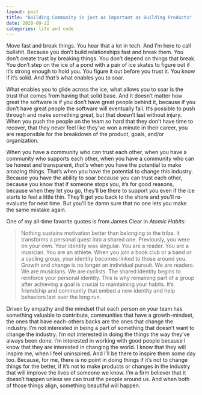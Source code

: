 ```yaml
---
layout: post
title: "Building Community is just as Important as Building Products"
date: 2020-09-22
categories: life and code
---
```


Move fast and break things. You hear that a lot in tech. And I’m here to call bullshit. Because you don’t build relationships fast and break them. You don’t create trust by breaking things. You don’t depend on things that break. You don’t step on the ice of a pond with a pair of ice skates to figure out if it’s strong enough to hold you. You figure it out before you trust it. You know if it’s solid. And _that’s_ what enables you to soar.

What enables you to glide across the ice, what allows you to soar is the trust that comes from having that solid base. And it doesn’t matter how great the software is if you don’t have great people behind it, because if you don’t have great people the software will eventually fail. It’s possible to push through and make something great, but that doesn’t last without injury. When you push the people on the team so hard that they don’t have time to recover, that they never feel like they’ve won a minute in their career, you are responsible for the breakdown of the product, goals, and/or organization.

When you have a community who can trust each other, when you have a community who supports each other, when you have a community who can be honest and transparent, _that’s_ when you have the potential to make amazing things. That’s when you have the potential to change this industry. Because you have the ability to soar because you can trust each other, because you know that if someone stops you, it’s for good reasons, because when they let you go, they’ll be there to support you even if the ice starts to feel a little thin. They’ll get you back to the shore and you’ll re-evaluate for next time. But you’ll be damn sure that no one lets you make the same mistake again.

One of my all-time favorite quotes is from James Clear in _Atomic Habits_:

> Nothing sustains motivation better than belonging to the tribe. It transforms a personal quest into a shared one.
> Previously, you were on your own. Your identity was singular. You are a reader. You are a musician. You are an athlete.
> When you join a book club or a band or a cycling group, your identity becomes linked to those around you. Growth and change is no longer an individual pursuit. We are readers. We are musicians. We are cyclists.
> The shared identity begins to reinforce your personal identity. This is why remaining part of a group after achieving a goal is crucial to maintaining your habits. It’s friendship and community that embed a new identity and help behaviors last over the long run.

Driven by empathy and the mindset that each person on your team has something valuable to contribute, communities that have a growth-mindset, the ones that have each-others backs are the ones that change the industry. I’m not interested in being a part of something that doesn’t want to change the industry. I’m not interested in doing the things the way they’ve always been done. I’m interested in working with good people because I know that they are interested in changing the world. I know that they will inspire me, when I feel uninspired. And I’ll be there to inspire them some day too. Because, for me, there is no point in doing things if it’s not to change things for the better, if it’s not to make products or changes in the industry that will improve the lives of someone we know. I’m a firm believer that it doesn’t happen unless we can trust the people around us. And when both of those things align, something beautiful will happen.
